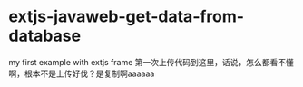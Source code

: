 # extjs-javaweb-get-data-from-database
my first example with extjs frame 
第一次上传代码到这里，话说，怎么都看不懂啊，根本不是上传好伐？是复制啊aaaaaa
